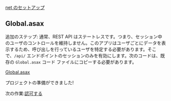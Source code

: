 [net のセットアップ](/ja-JP/environment/setup/net.md ':include :type=markdown')

## Global.asax

追加のステップ: 通常、REST API はステートレスです。つまり、セッション中のユーザのコントロールを維持しません。このアプリはユーザごとにデータを表示するため、呼び出しを行っているユーザを特定する必要があります。そこで、`/api/` エンドポイントのセッションのみを有効にします。次のコードは、既存の `Global.asax` コード ファイルにコピーする必要があります。

[Global.asax](_snippets/viewhubmodels/net/Global.asax ':include :type=code csharp')

プロジェクトの準備ができました!

次の作業:[認可する](/ja-JP/oauth/3legged/)